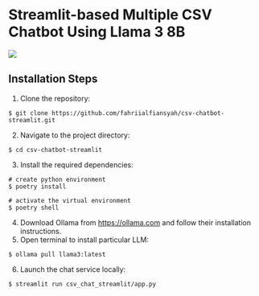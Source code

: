 # Streamlit-based Multiple CSV Chatbot Using Llama 3 8B

![](https://i.imgur.com/zXue9mG.png)

## Installation Steps
1. Clone the repository:
```shell
$ git clone https://github.com/fahriialfiansyah/csv-chatbot-streamlit.git
```
2. Navigate to the project directory:
```shell
$ cd csv-chatbot-streamlit
```
3. Install the required dependencies:
```shell
# create python environment
$ poetry install

# activate the virtual environment
$ poetry shell
```
4. Download Ollama from https://ollama.com and follow their installation instructions.
5. Open terminal to install particular LLM:
```shell
$ ollama pull llama3:latest
```
6. Launch the chat service locally:
```shell
$ streamlit run csv_chat_streamlit/app.py
```
